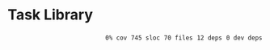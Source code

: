 # Task Library


<p align="right">
    <code>0% cov</code>&nbsp;
    <code>745 sloc</code>&nbsp;
    <code>70 files</code>&nbsp;
    <code>12 deps</code>&nbsp;
    <code>0 dev deps</code>
</p>



<!-- START doctoc -->
<!-- END doctoc -->
